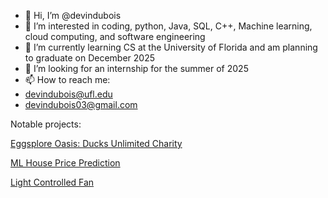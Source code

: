 - 👋 Hi, I’m @devindubois
- 👀 I’m interested in coding, python, Java, SQL, C++, Machine learning, cloud computing, and software engineering
- 🌱 I’m currently learning CS at the University of Florida and am planning to graduate on December 2025
- 💞️ I’m looking for an internship for the summer of 2025
- 📫 How to reach me:
- devindubois@ufl.edu
- devindubois03@gmail.com

Notable projects:

[Eggsplore Oasis: Ducks Unlimited Charity](https://github.com/myleecsmith/egg-depot)

[ML House Price Prediction](https://deepnote.com/workspace/Location%20Pricing-c6dca2a8-6bf2-445a-a985-945f5e71ceb7/project/Trey-Koloss-Untitled-project-7db75346-9938-4ab2-b427-4ed975af08a2/notebook/Notebook%201-f4d0f380a52c42efa165e114de48d298) 

[Light Controlled Fan](https://github.com/RAMERCADO1/MCLab4/tree/main)

<!---
devindubois/devindubois is a ✨ special ✨ repository because its `README.md` (this file) appears on your GitHub profile.
You can click the Preview link to take a look at your changes.
--->
